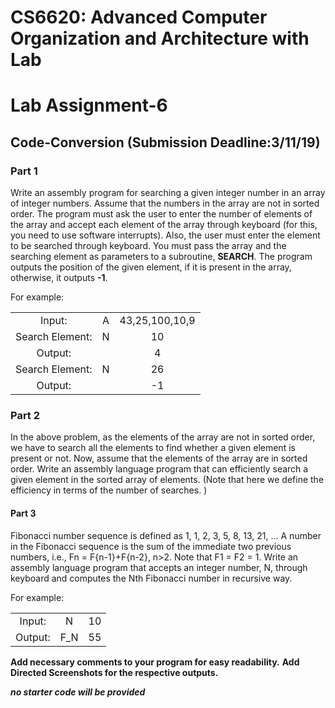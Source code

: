 # CS6620: Advanced Computer Organization and Architecture with Lab
# Lab Assignment-6 

## Code-Conversion (Submission Deadline:3/11/19)

### Part 1
Write an assembly program for searching a given integer number in an
array of integer numbers. Assume that the numbers in the array are not in
sorted order. The program must ask the user to enter the number of
elements of the array and accept each element of the array through
keyboard (for this, you need to use software interrupts). Also, the user must
enter the element to be searched through keyboard. You must pass the
array and the searching element as parameters to a subroutine, **SEARCH**.
The program outputs the position of the given element, if it is present in the
array, otherwise, it outputs **-1**.

For example:

|         |           |             |
|:-------:|:---------:|:-----------:|
|  Input: |   A |43,25,100,10,9|
|  Search Element:|   N |      10     |
|  Output:|    |      4    |
|  Search Element:|   N |      26     |
|  Output:|    |      -1    |


### Part 2
In the above problem, as the elements of the array are not in sorted order,
we have to search all the elements to find whether a given element is
present or not. Now, assume that the elements of the array are in sorted
order. Write an assembly language program that can efficiently search a
given element in the sorted array of elements. (Note that here we define the
efficiency in terms of the number of searches. )

#### Part 3
Fibonacci number sequence is defined as 1, 1, 2, 3, 5, 8, 13, 21, ... A number
in the Fibonacci sequence is the sum of the immediate two previous
numbers, i.e., Fn = F{n-1}+F{n-2}, n>2. Note that F1 = F2 = 1. Write an assembly
language program that accepts an integer number, N, through keyboard and
computes the Nth Fibonacci number in recursive way.

For example:

|         |           |             |
|:-------:|:---------:|:-----------:|
|  Input: |   N       |   10        |
|  Output:|   F_N     |   55        |



**Add necessary comments to your program for easy readability.**
**Add Directed Screenshots for the respective outputs.**

***no starter code will be provided***
